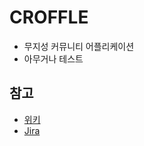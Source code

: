 # CROFFLE
* 무지성 커뮤니티 어플리케이션
* 아무거나 테스트

## 참고
* [위키](https://demoversion-project.atlassian.net/wiki/spaces/DCUBE1)
* [Jira](https://demoversion-project.atlassian.net/jira/software/projects/DC/boards)